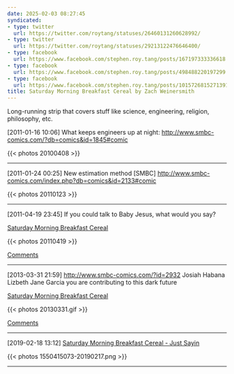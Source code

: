 ```yaml
---
date: 2025-02-03 08:27:45
syndicated:
- type: twitter
  url: https://twitter.com/roytang/statuses/26460131260628992/
- type: twitter
  url: https://twitter.com/roytang/statuses/29213122476646400/
- type: facebook
  url: https://www.facebook.com/stephen.roy.tang/posts/167197333336618
- type: facebook
  url: https://www.facebook.com/stephen.roy.tang/posts/498488220197299
- type: facebook
  url: https://www.facebook.com/stephen.roy.tang/posts/10157268152713912
title: Saturday Morning Breakfast Cereal by Zach Weinersmith
---
```


Long-running strip that covers stuff like science, engineering, religion, philosophy, etc.

<time id="26460131260628992">[2011-01-16 10:06] </time> What keeps engineers up at night: http://www.smbc-comics.com/?db=comics&id=1845#comic

{{< photos 20100408 >}}

---

<time id="29213122476646400">[2011-01-24 00:25] </time> New estimation method [SMBC] http://www.smbc-comics.com/index.php?db=comics&id=2133#comic

{{< photos 20110123 >}}

---

<time id="167197333336618">[2011-04-19 23:45] </time> If you could talk to Baby Jesus, what would you say?

[Saturday Morning Breakfast Cereal](https://www.smbc-comics.com/?id=2219)

{{< photos 20110419 >}}

[Comments](#comment-8a2de6f0-8f14-4b18-a7c9-f6cb212ae87a)

---

<time id="498488220197299">[2013-03-31 21:59] </time> http://www.smbc-comics.com/?id=2932 Josiah Habana Lizbeth Jane Garcia you are contributing to this dark future

[Saturday Morning Breakfast Cereal](https://www.smbc-comics.com/?id=2932)

{{< photos 20130331.gif >}}

[Comments](#comment-86c7164a-64ca-4def-a9cb-0cfea121a240)

---

<time id="10157268152713912">[2019-02-18 13:12] </time> [Saturday Morning Breakfast Cereal - Just Sayin](https://www.smbc-comics.com/comic/just-sayin)

{{< photos 1550415073-20190217.png >}}

---